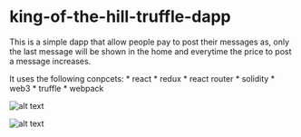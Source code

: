 # king-of-the-hill-truffle-dapp

This is a simple dapp that allow people pay to post their messages as, only the last message will be shown in the home
and everytime the price to post a message increases.

It uses the following conpcets:
    * react
    * redux
    * react router
    * solidity
    * web3
    * truffle
    * webpack


![alt text](https://raw.githubusercontent.com/victorrseloy/king-of-the-hill-truffle-dapp/master/static/home.png)

![alt text](https://raw.githubusercontent.com/victorrseloy/king-of-the-hill-truffle-dapp/master/static/messages.png)


